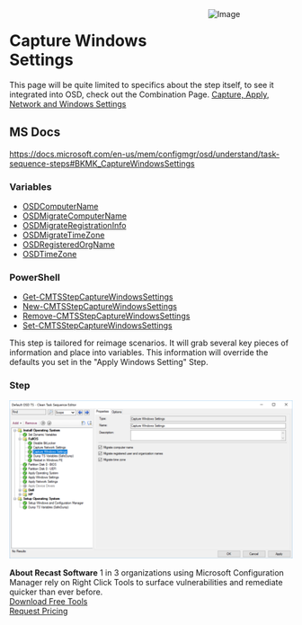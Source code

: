 <img style="float: right;" src="https://docs.recastsoftware.com/media/Recast-Logo-Dark_Horizontal_nav.png"  alt="Image" height="43" width="150">

# Capture Windows Settings

This page will be quite limited to specifics about the step itself, to see it integrated into OSD, check out the Combination Page. [Capture, Apply, Network and Windows Settings](SCCM-TaskSequence-Step-Capture-Apply-Windows-Network-Settings.md)

## MS Docs

https://docs.microsoft.com/en-us/mem/configmgr/osd/understand/task-sequence-steps#BKMK_CaptureWindowsSettings

### Variables

- [OSDComputerName](https://docs.microsoft.com/en-us/mem/configmgr/osd/understand/task-sequence-variables#OSDComputerName-output)
- [OSDMigrateComputerName](https://docs.microsoft.com/en-us/mem/configmgr/osd/understand/task-sequence-variables#OSDMigrateComputerName)
- [OSDMigrateRegistrationInfo](https://docs.microsoft.com/en-us/mem/configmgr/osd/understand/task-sequence-variables#OSDMigrateRegistrationInfo)
- [OSDMigrateTimeZone](https://docs.microsoft.com/en-us/mem/configmgr/osd/understand/task-sequence-variables#OSDMigrateTimeZone)
- [OSDRegisteredOrgName](https://docs.microsoft.com/en-us/mem/configmgr/osd/understand/task-sequence-variables#OSDRegisteredOrgName-output)
- [OSDTimeZone](https://docs.microsoft.com/en-us/mem/configmgr/osd/understand/task-sequence-variables#OSDTimeZone-output)

### PowerShell

- [Get-CMTSStepCaptureWindowsSettings](https://docs.microsoft.com/en-us/powershell/module/configurationmanager/Get-CMTSStepCaptureWindowsSettings)
- [New-CMTSStepCaptureWindowsSettings](https://docs.microsoft.com/en-us/powershell/module/configurationmanager/New-CMTSStepCaptureWindowsSettings)
- [Remove-CMTSStepCaptureWindowsSettings](https://docs.microsoft.com/en-us/powershell/module/configurationmanager/Remove-CMTSStepCaptureWindowsSettings)
- [Set-CMTSStepCaptureWindowsSettings](https://docs.microsoft.com/en-us/powershell/module/configurationmanager/Set-CMTSStepCaptureWindowsSettings)

This step is tailored for reimage scenarios. It will grab several key pieces of information and place into variables. This information will override the defaults you set in the "Apply Windows Setting" Step.  

### Step

[![Settings 02](media/Settings02.png)](media/Settings02.png)

**About Recast Software**
1 in 3 organizations using Microsoft Configuration Manager rely on Right Click Tools to surface vulnerabilities and remediate quicker than ever before.  
[Download Free Tools](https://www.recastsoftware.com/?utm_source=cmdocs&utm_medium=referral&utm_campaign=cmdocs#formarea)  
[Request Pricing](https://www.recastsoftware.com/pricing?utm_source=cmdocs&utm_medium=referral&utm_campaign=cmdocs)